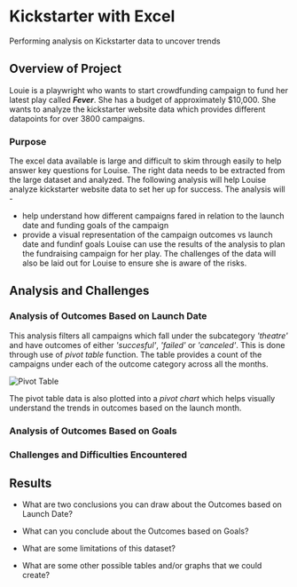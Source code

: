 # Kickstarter with Excel
Performing analysis on Kickstarter data to uncover trends
## Overview of Project
Louie is a playwright who wants to start crowdfunding campaign to fund her latest play called ***Fever***. She has a budget of approximately $10,000. She wants to analyze the kickstarter website data which provides different datapoints for over 3800 campaigns.
### Purpose
The excel data available is large and difficult to skim through easily to help answer key questions for Louise. The right data needs to be extracted from the large dataset and analyzed.
The following analysis will help Louise analyze kickstarter website data to set her up for success. The analysis will -
- help understand how different campaigns fared in relation to the launch date and funding goals of the campaign
- provide a visual representation of the campaign outcomes vs launch date and fundinf goals
Louise can use the results of the analysis to plan the fundraising campaign for her play. The challenges of the data will also be laid out for Louise to ensure she is aware of the risks.
## Analysis and Challenges

### Analysis of Outcomes Based on Launch Date
This analysis filters all campaigns which fall under the subcategory *'theatre'* and have outcomes of either *'succesful'*, *'failed'* or *'canceled'*. This is done through use of *pivot table* function. The table provides a count of the campaigns under each of the outcome category across all the months.

![Pivot Table](https://user-images.githubusercontent.com/84694664/123526316-0e222a00-d6a5-11eb-9aae-ec23aa777ee3.png)

The pivot table data is also plotted into a *pivot chart* which helps visually understand the trends in outcomes based on the launch month.


### Analysis of Outcomes Based on Goals

### Challenges and Difficulties Encountered

## Results

- What are two conclusions you can draw about the Outcomes based on Launch Date?

- What can you conclude about the Outcomes based on Goals?

- What are some limitations of this dataset?

- What are some other possible tables and/or graphs that we could create?
